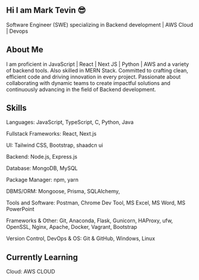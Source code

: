 ## Hi I am Mark Tevin 😎

Software Engineer (SWE) specializing in Backend development | AWS Cloud | Devops

## About Me
I am proficient in JavaScript | React | Next JS | Python | AWS and a variety of backend tools. Also skilled in MERN Stack. Committed to crafting clean, efficient code and driving innovation in every project. Passionate about collaborating with dynamic teams to create impactful solutions and continuously advancing in the field of Backend development.

## Skills
Languages: JavaScript, TypeScript, C, Python, Java

Fullstack Frameworks: React, Next.js

UI: Tailwind CSS, Bootstrap, shaadcn ui

Backend: Node.js, Express.js

Database: MongoDB, MySQL

Package Manager: npm, yarn

DBMS/ORM: Mongoose, Prisma, SQLAlchemy, 

Tools and Software: Postman, Chrome Dev Tool, MS Excel, MS Word, MS PowerPoint

Frameworks & Other: Git, Anaconda, Flask, Gunicorn, HAProxy, ufw, OpenSSL, Nginx, Apache, Docker, Vagrant, Bootstrap

Version Control, DevOps & OS: Git & GitHub, Windows, Linux

## Currently Learning
Cloud: AWS CLOUD

